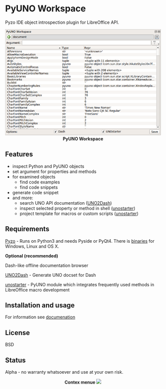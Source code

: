 # PyUNO Workspace

Pyzo IDE object introspection plugin for LibreOffice API.


<p align="center">
    <img src="/images/workspace.png">
    <b>PyUNO Workspace</b>
</p>

 
## Features

* inspect Python and PyUNO objects
* set argument for properties and methods
* for examined objects
  * find code examples
  * find code snippets
* generate code snippet
* and more:
  * search UNO API documentation ([UNO2Dash](https://github.com/kelsa-pi/UNO2Dash))
  * inspect selected property or method in shell ([unostarter](https://github.com/kelsa-pi/unostarter))
  * project template for macros or custom scripts ([unostarter](https://github.com/kelsa-pi/unostarter))


## Requirements

[Pyzo](https://github.com/pyzo/pyzo) - Runs on Python3 and needs Pyside or PyQt4. There is [binaries](http://www.pyzo.org/start.html) for Windows, Linux and OS X.

**Optional (recommended)**

Dash-like offline documentation browser

[UNO2Dash](https://github.com/kelsa-pi/UNO2Dash) - Generate UNO docset for Dash 

[unostarter](https://github.com/kelsa-pi/unostarter) - PyUNO module which integrates frequently used methods in LibreOffice macro development 


## Installation and usage

For information see [documenation](https://github.com/kelsa-pi/PyUNO_Workspace/wiki) 

## License
BSD

## Status
Alpha - no warranty whatsoever and use at your own risk.

<p align="center">
    <b>Contex menue</b>
    <img src="/image/contextmenu.png">
</p>
